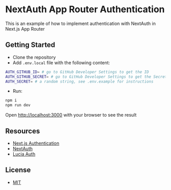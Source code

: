 # NextAuth App Router Authentication

This is an example of how to implement authentication with NextAuth in Next.js App Router

## Getting Started

- Clone the repository
- Add `.env.local` file with the following content:

```bash
AUTH_GITHUB_ID= # go to GitHub Developer Settings to get the ID
AUTH_GITHUB_SECRET= # go to GitHub Developer Settings to get the Secret
AUTH_SECRET= # a random string, see .env.example for instructions
```

- Run:

```bash
npm i
npm run dev
```

Open [http://localhost:3000](http://localhost:3000) with your browser to see the result

## Resources

- [Next.js Authentication](https://nextjs.org/docs/app/building-your-application/authentication)
- [NextAuth](https://next-auth.js.org/)
- [Lucia Auth](https://lucia-auth.com/)

## License

- [MIT](LICENSE.md)
